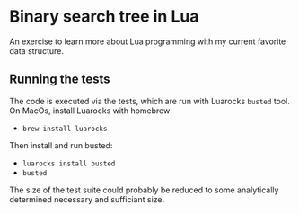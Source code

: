# Binary search tree in Lua

An exercise to learn more about Lua programming with my current
favorite data structure.

## Running the tests

The code is executed via the tests, which are run with Luarocks
`busted` tool. On MacOs, install Luarocks with homebrew:

- `brew install luarocks`

Then install and run busted:

- `luarocks install busted`
- `busted`

The size of the test suite could probably be reduced
to some analytically determined necessary and sufficiant size.
